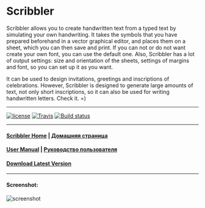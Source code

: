 Scribbler
======

Scribbler allows you to create handwritten text from a typed text by simulating your own handwriting. It takes the symbols that you have prepared beforehand in a vector graphical editor, and places them on a sheet, which you can then save and print. If you can not or do not want create your own font, you can use the default one. Also, Scribbler has a lot of output settings: size and orientation of the sheets, settings of margins and font, so you can set up it as you want.

It can be used to design invitations, greetings and inscriptions of celebrations. However, Scribbler is designed to generate large amounts of text, not only short inscriptions, so it can also be used for writing handwritten letters. Check it. =)

----
[![license](https://img.shields.io/github/license/mashape/apistatus.svg)](https://github.com/aizenbit/Scribbler/blob/master/LICENSE "MIT") [![Travis](https://img.shields.io/travis/aizenbit/Scribbler.svg)](https://travis-ci.org/aizenbit/Scribbler/ "Travis CI") [![Build status](https://ci.appveyor.com/api/projects/status/uersg3d5vb3kpgav?svg=true)](https://ci.appveyor.com/project/aizenbit/scribbler)



----

#### [Scribbler Home](https://github.com/aizenbit/Scribbler/wiki) | [Домашняя страница](https://github.com/aizenbit/Scribbler/wiki/%D0%94%D0%BE%D0%BC%D0%B0%D1%88%D0%BD%D1%8F%D1%8F-%D1%81%D1%82%D1%80%D0%B0%D0%BD%D0%B8%D1%86%D0%B0)
#### [User Manual](https://github.com/aizenbit/Scribbler/wiki/User-manual) | [Руководство пользователя](https://github.com/aizenbit/Scribbler/wiki/Руководство-пользователя)

#### [Download Latest Version](https://github.com/aizenbit/Scribbler/releases)

----

#### Screenshot:

![screenshot](https://cloud.githubusercontent.com/assets/5664923/21458901/563f01f8-c94b-11e6-9ec6-a50d88b31d28.png)
